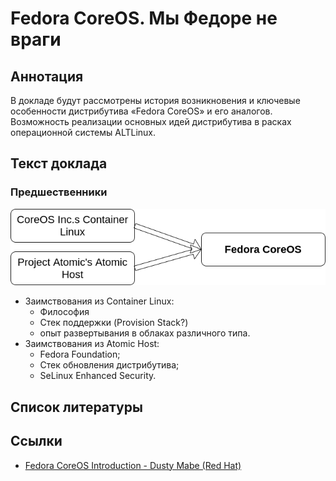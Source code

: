 # Fedora CoreOS. Мы Федоре не враги

## Аннотация
В докладе будут рассмотрены история возникновения и ключевые особенности дистрибутива «Fedora CoreOS» и его аналогов.
Возможность реализации основных идей дистрибутива в расках операционной системы ALTLinux.


## Текст доклада

### Предшественники

![Предшественники](./Images/parents.png)

- Заимствования из Container Linux: 
  * Философия
  * Стек поддержки (Provision Stack?)
  * опыт развертывания в облаках различного типа.
- Заимствования из Atomic Host:
  * Fedora Foundation;
  * Стек обновления дистрибутива;
  * SeLinux Enhanced Security.



## Список литературы

## Ссылки

- [Fedora CoreOS Introduction - Dusty Mabe (Red Hat)](https://www.youtube.com/watch?v=JepNm7R0LSo)



